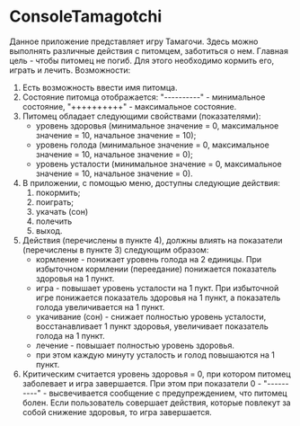 # ConsoleTamagotchi
Данное приложение представляет игру Тамагочи. Здесь можно выполнять различные действия с питомцем, заботиться о нем. 
Главная цель - чтобы питомец не погиб. Для этого необходимо кормить его, играть и лечить.
Возможности:
1. Есть возможность ввести имя питомца.
2. Состояние питомца отображается: "----------" - минимальное состояние, "++++++++++" - максимальное состояние.
3. Питомец обладает следующими свойствами (показателями): 
   - уровень здоровья (минимальное значение = 0, максимальное значение = 10, начальное значение = 10);
   - уровень голода (минимальное значение = 0, максимальное значение = 10, начальное значение = 0);
   - уровень усталости (минимальное значение = 0, максимальное значение = 10, начальное значение = 0).
4. В приложении, с помощью меню, доступны следующие действия: 
   1.	покормить;
   2.	поиграть;
   3.	укачать (сон)
   4.	полечить
   5.	выход.
5. Действия (перечислены в пункте 4), должны влиять на показатели (перечислены в пункте 3) следующим образом: 
   - кормление - понижает уровень голода на 2 единицы. При избыточном кормлении (переедание) понижается показатель здоровья на 1 пункт.
   - игра - повышает уровень усталости на 1 пукт. При избыточной игре понижается показатель здоровья на 1 пункт, а показатель голода увеличивается на 1 пункт.
   - укачивание (сон) - снижает полностью уровень усталости, восстанавливает 1 пункт здоровья, увеличивает показатель голода на 1 пункт.
   - лечение - повышает полностью уровень здоровья.
   - при этом каждую минуту усталость и голод повышаются на 1 пункт.
7.	Критическим считается уровень здоровья = 0, при котором питомец заболевает и игра завершается. При этом при показатели 0 - "----------" - высвечивается сообщение с предупреждением, что питомец болен. Если пользователь совершает действия, которые повлекут за собой снижение здоровья, то игра завершается.



